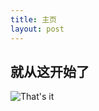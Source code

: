 ```yaml
---
title: 主页
layout: post
---
```


## 就从这开始了
![That's it](http://cs8.pikabu.ru/post_img/big/2017/01/29/11/1485714841179313107.jpg)
